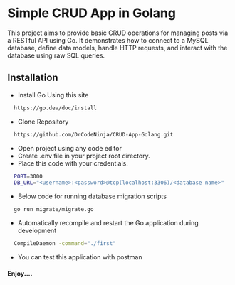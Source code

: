 # Simple CRUD App in Golang

This project aims to provide basic CRUD operations for managing posts via a RESTful API using Go. It demonstrates how to connect to a MySQL database, define data models, handle HTTP requests, and interact with the database using raw SQL queries.

## Installation

- Install Go Using this site

```bash
  https://go.dev/doc/install
```

- Clone Repository

```bash
  https://github.com/DrCodeNinja/CRUD-App-Golang.git
```

- Open project using any code editor
- Create .env file in your project root directory.
- Place this code with your credentials.

```bash
  PORT=3000
  DB_URL="<username>:<password>@tcp(localhost:3306)/<database name>"
```

- Below code for running database migration scripts

```bash
  go run migrate/migrate.go
```

- Automatically recompile and restart the Go application during development

```bash
  CompileDaemon -command="./first"
```

- You can test this application with postman

#### Enjoy....
